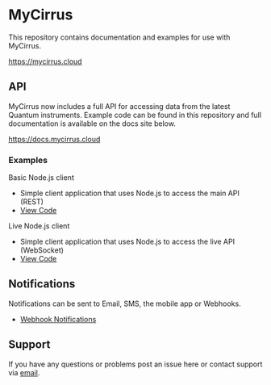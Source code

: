 # MyCirrus

This repository contains documentation and examples for use with MyCirrus.

https://mycirrus.cloud

## API

MyCirrus now includes a full API for accessing data from the latest Quantum instruments.
Example code can be found in this repository and full documentation is available on the docs site below.

https://docs.mycirrus.cloud

### Examples

Basic Node.js client

- Simple client application that uses Node.js to access the main API (REST)
- [View Code](Examples/Nodejs_Basic)

Live Node.js client

- Simple client application that uses Node.js to access the live API (WebSocket)
- [View Code](Examples/Nodejs_Live)

## Notifications

Notifications can be sent to Email, SMS, the mobile app or Webhooks.

- [Webhook Notifications](Webhooks/README.md)

## Support

If you have any questions or problems post an issue here or contact support via [email](mailto:support@cirrusresearch.com).
